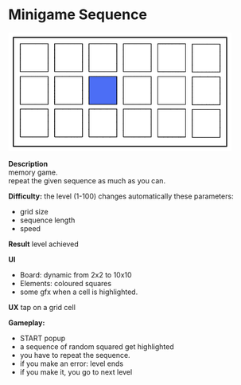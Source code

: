 # Minigame Sequence

![](img/minigame_sequence.excalidraw2.png)

**Description**  
memory game.  
repeat the given sequence as much as you can.

**Difficulty:**
the level (1-100) changes automatically these parameters: 
- grid size
- sequence length
- speed

**Result**
level achieved

**UI**
- Board: dynamic from 2x2 to 10x10
- Elements: coloured squares
- some gfx when a cell is highlighted.

**UX**
tap on a grid cell

**Gameplay:**
- START popup
- a sequence of random squared get highlighted
- you have to repeat the sequence.
- if you make an error: level ends
- if you make it, you go to next level


